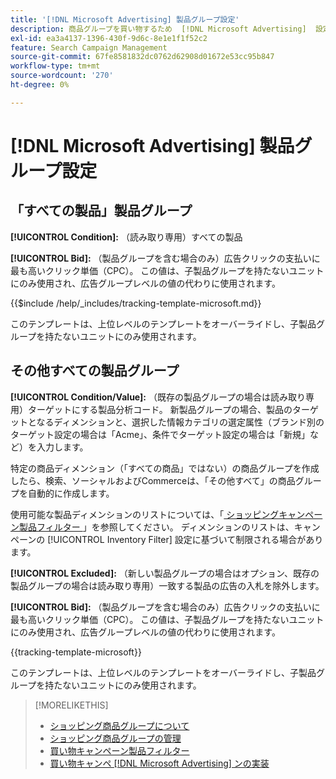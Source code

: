 ```yaml
---
title: '[!DNL Microsoft Advertising] 製品グループ設定'
description: 商品グループを買い物するため  [!DNL Microsoft Advertising]  設定を参照します。
exl-id: ea3a4137-1396-430f-9d6c-8e1e1f1f52c2
feature: Search Campaign Management
source-git-commit: 67fe8581832dc0762d62908d01672e53cc95b847
workflow-type: tm+mt
source-wordcount: '270'
ht-degree: 0%

---
```


# [!DNL Microsoft Advertising] 製品グループ設定

## 「すべての製品」製品グループ

**[!UICONTROL Condition]:** （読み取り専用）すべての製品

**[!UICONTROL Bid]:** （製品グループを含む場合のみ）広告クリックの支払いに最も高いクリック単価（CPC）。 この値は、子製品グループを持たないユニットにのみ使用され、広告グループレベルの値の代わりに使用されます。

<!-- **[!UICONTROL Tracking Template]:** -->

{{$include /help/_includes/tracking-template-microsoft.md}}

このテンプレートは、上位レベルのテンプレートをオーバーライドし、子製品グループを持たないユニットにのみ使用されます。

## その他すべての製品グループ

**[!UICONTROL Condition/Value]:** （既存の製品グループの場合は読み取り専用）ターゲットにする製品分析コード。 新製品グループの場合、製品のターゲットとなるディメンションと、選択した情報カテゴリの選定属性（ブランド別のターゲット設定の場合は「Acme」、条件でターゲット設定の場合は「新規」など）を入力します。

特定の商品ディメンション（「すべての商品」ではない）の商品グループを作成したら、検索、ソーシャルおよびCommerceは、「その他すべて」の商品グループを自動的に作成します。

使用可能な製品ディメンションのリストについては、「[ ショッピングキャンペーン製品フィルター ](/help/search-social-commerce/campaign-management/campaigns/shopping-campaign-product-filters.md)」を参照してください。 ディメンションのリストは、キャンペーンの [!UICONTROL Inventory Filter] 設定に基づいて制限される場合があります。

**[!UICONTROL Excluded]:** （新しい製品グループの場合はオプション、既存の製品グループの場合は読み取り専用）一致する製品の広告の入札を除外します。

**[!UICONTROL Bid]:** （製品グループを含む場合のみ）広告クリックの支払いに最も高いクリック単価（CPC）。 この値は、子製品グループを持たないユニットにのみ使用され、広告グループレベルの値の代わりに使用されます。

<!-- **[!UICONTROL Tracking Template]:** -->

<!-- ExL can't handle the same include twice in the same file, so using a snippet for the second occurrence.

{{$include /help/_includes/tracking-template-microsoft.md}}
-->

{{tracking-template-microsoft}}

このテンプレートは、上位レベルのテンプレートをオーバーライドし、子製品グループを持たないユニットにのみ使用されます。

>[!MORELIKETHIS]
>
>* [ ショッピング商品グループについて ](product-group-about.md)
>* [ ショッピング商品グループの管理 ](product-group-manage.md)
>* [ 買い物キャンペーン製品フィルター ](/help/search-social-commerce/campaign-management/campaigns/shopping-campaign-product-filters.md)
>* [ 買い物キャンペ  [!DNL Microsoft Advertising]  ンの実装 ](/help/search-social-commerce/campaign-management/special-campaign-types/microsoft-shopping-campaigns.md)
